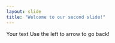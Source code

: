 ```yaml
---
layout: slide
title: "Welcome to our second slide!"
---
```

Your text
Use the left to arrow to go back!
